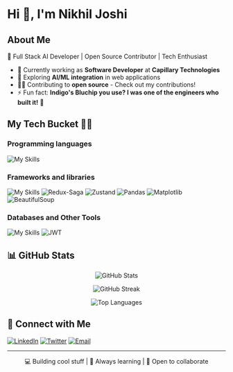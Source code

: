 # Hi 👋, I'm Nikhil Joshi

## About Me
🎯 Full Stack AI Developer | Open Source Contributor | Tech Enthusiast

- 💼 Currently working as **Software Developer** at **Capillary Technologies**
- 🌱 Exploring **AI/ML integration** in web applications
- 👨‍💻 Contributing to **open source** - Check out my contributions!
- ⚡ Fun fact: **Indigo's Bluchip you use? I was one of the engineers who built it!** 🤗

## My Tech Bucket 🧑‍💻

### Programming languages
![My Skills](https://skillicons.dev/icons?i=ts,js,python,html,css,java)

### Frameworks and libraries
![My Skills](https://skillicons.dev/icons?i=react,nextjs,nodejs,express,redux,django,tailwind,materialui,numpy,tensorflow)
![Redux-Saga](https://img.shields.io/badge/Redux--Saga-999999?style=for-the-badge&logo=redux-saga&logoColor=white)
![Zustand](https://img.shields.io/badge/Zustand-3578E5?style=for-the-badge&logo=react&logoColor=white)
![Pandas](https://img.shields.io/badge/Pandas-150458?style=for-the-badge&logo=pandas&logoColor=white)
![Matplotlib](https://img.shields.io/badge/Matplotlib-11557c?style=for-the-badge&logo=python&logoColor=white)
![BeautifulSoup](https://img.shields.io/badge/Beautiful_Soup-43B02A?style=for-the-badge&logo=python&logoColor=white)

### Databases and Other Tools
![My Skills](https://skillicons.dev/icons?i=mongodb,mysql,prisma,firebase,supabase,docker,kubernetes,selenium,jest,git,github,redis,aws)
![JWT](https://img.shields.io/badge/JWT-000000?style=for-the-badge&logo=jsonwebtokens&logoColor=white)

## 📊 GitHub Stats

<p align="center">
  <img src="https://github-readme-stats.vercel.app/api?username=ryujan404&show_icons=true&theme=radical&hide_border=true" alt="GitHub Stats" />
</p>

<p align="center">
  <img src="https://github-readme-streak-stats.herokuapp.com/?user=ryujan404&theme=radical&hide_border=true" alt="GitHub Streak" />
</p>

<p align="center">
  <img src="https://github-readme-stats.vercel.app/api/top-langs/?username=ryujan404&layout=compact&theme=radical&hide_border=true" alt="Top Languages" />
</p>

## 🤝 Connect with Me

[![LinkedIn](https://img.shields.io/badge/-LinkedIn-0A66C2?style=for-the-badge&logo=linkedin&logoColor=white)](your-linkedin-url)
[![Twitter](https://img.shields.io/badge/-Twitter-1DA1F2?style=for-the-badge&logo=twitter&logoColor=white)](your-twitter-url)
[![Email](https://img.shields.io/badge/-Email-EA4335?style=for-the-badge&logo=gmail&logoColor=white)](mailto:your-email@example.com)

---
<p align="center">💻 Building cool stuff | 🚀 Always learning | 🌟 Open to collaborate</p>
